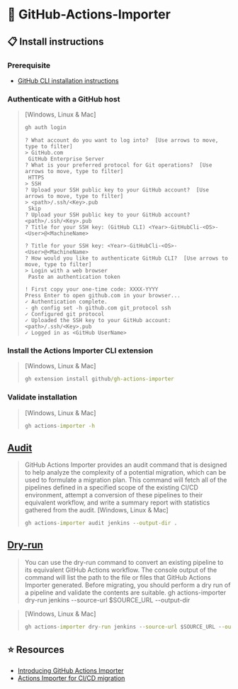 # :bookmark_tabs: GitHub-Actions-Importer

## :clipboard: Install instructions

### Prerequisite
- [GitHub CLI installation instructions](https://github.com/cli/cli#installation)

### Authenticate with a GitHub host
> [Windows, Linux & Mac]
>
>```cmd
> gh auth login
>```
>```
>? What account do you want to log into?  [Use arrows to move, type to filter]
>> GitHub.com
>  GitHub Enterprise Server  
>? What is your preferred protocol for Git operations?  [Use arrows to move, type to filter]
>  HTTPS
>> SSH
>? Upload your SSH public key to your GitHub account?  [Use arrows to move, type to filter]  
>> <path>/.ssh/<Key>.pub
>  Skip
>? Upload your SSH public key to your GitHub account? <path>/.ssh/<Key>.pub
>? Title for your SSH key: (GitHub CLI) <Year>-GitHubCli-<OS>-<User>@<MachineName>
>
>? Title for your SSH key: <Year>-GitHubCli-<OS>-<User>@<MachineName>
>? How would you like to authenticate GitHub CLI?  [Use arrows to move, type to filter]
>> Login with a web browser
>  Paste an authentication token
>
>! First copy your one-time code: XXXX-YYYY
>Press Enter to open github.com in your browser... 
>✓ Authentication complete.
>- gh config set -h github.com git_protocol ssh
>✓ Configured git protocol
>✓ Uploaded the SSH key to your GitHub account: <path>/.ssh/<Key>.pub
>✓ Logged in as <GitHub UserName>
>```

### Install the Actions Importer CLI extension
> [Windows, Linux & Mac]
>
>```cmd
> gh extension install github/gh-actions-importer
>```

### Validate installation
> [Windows, Linux & Mac]
>
>```cmd
> gh actions-importer -h
>```

## [Audit](https://github.blog/2022-11-10-introducing-github-actions-importer/#1-plan-the-timeline-and-complexity-of-the-migration)
>GitHub Actions Importer provides an audit command that is designed to help analyze the complexity of a potential migration, which can be used to formulate a migration plan. This command will fetch all of the pipelines defined in a specified scope of the existing CI/CD environment, attempt a conversion of these pipelines to their equivalent workflow, and write a summary report with statistics gathered from the audit.
> [Windows, Linux & Mac]
>
>```cmd
> gh actions-importer audit jenkins --output-dir .
>```

## [Dry-run](https://github.blog/2022-11-10-introducing-github-actions-importer/#4-customize-a-workflows-conversion)

> You can use the dry-run command to convert an existing pipeline to its equivalent GitHub Actions workflow. The console output of the command will list the path to the file or files that GitHub Actions Importer generated. Before migrating, you should perform a dry run of a pipeline and validate the contents are suitable.
> gh actions-importer dry-run jenkins --source-url $SOURCE_URL --output-dir 

> [Windows, Linux & Mac]
>
>```cmd
> gh actions-importer dry-run jenkins --source-url $SOURCE_URL --output-dir 
>```


## :star: Resources
- [Introducing GitHub Actions Importer](https://github.blog/2022-11-10-introducing-github-actions-importer/)
- [Actions Importer for CI/CD migration](https://github.blog/2023-03-01-github-actions-importer-is-now-generally-available/)
